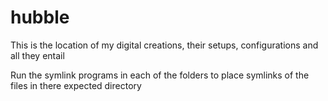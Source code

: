 # hubble

This is the location of my digital creations, their setups, configurations and all they entail

Run the symlink programs in each of the folders to place symlinks of the files in there expected directory
